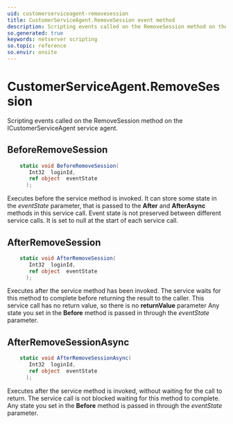 ```yaml
---
uid: customerserviceagent-removesession
title: CustomerServiceAgent.RemoveSession event method
description: Scripting events called on the RemoveSession method on the CustomerServiceAgent service agent.
so.generated: true
keywords: netserver scripting
so.topic: reference
so.envir: onsite
---
```

# CustomerServiceAgent.RemoveSession

Scripting events called on the <see cref='M:ICustomerServiceAgent.RemoveSession'>RemoveSession</see> method on the <see cref='ICustomerServiceAgent'>ICustomerServiceAgent</see>  service agent.

## BeforeRemoveSession
```cs
    static void BeforeRemoveSession(
       Int32  loginId,
       ref object  eventState
      );
```
Executes before the service method is invoked.
It can store some state in the *eventState* parameter, that is passed to the **After** and **AfterAsync** methods in this service call.
Event state is not preserved between different service calls. It is set to null at the start of each service call.
## AfterRemoveSession
```cs
    static void AfterRemoveSession(
       Int32  loginId,
       ref object  eventState
      );
```
Executes after the service method has been invoked. The service waits for this method to complete before returning the result to the caller.
This service call has no return value, so there is no **returnValue** parameter
Any state you set in the **Before** method is passed in through the *eventState* parameter.
## AfterRemoveSessionAsync
```cs
    static void AfterRemoveSessionAsync(
       Int32  loginId,
       ref object  eventState
      );
```
Executes after the service method is invoked, without waiting for the call to return.
The service call is not blocked waiting for this method to complete.
Any state you set in the **Before** method is passed in through the *eventState* parameter.

